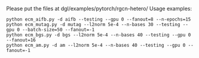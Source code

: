 Please put the files at dgl/examples/pytorch/rgcn-hetero/
Usage examples:
```
python ecm_aifb.py -d aifb --testing --gpu 0 --fanout=8 --n-epochs=15
python ecm_mutag.py -d mutag --l2norm 5e-4 --n-bases 30 --testing --gpu 0 --batch-size=50 --fanout=-1
python ecm_bgs.py -d bgs --l2norm 5e-4 --n-bases 40 --testing --gpu 0 --fanout=16
python ecm_am.py -d am --l2norm 5e-4 --n-bases 40 --testing --gpu 0 --fanout=-1
```
